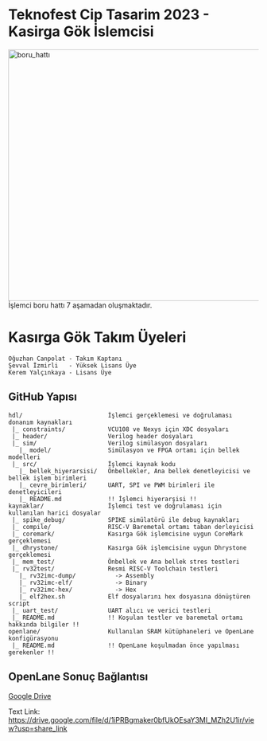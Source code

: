 # Teknofest Cip Tasarim 2023 - Kasirga Gök İslemcisi
<img width="505" alt="boru_hattı" src="https://user-images.githubusercontent.com/51290082/210544777-48d96615-e699-44f7-b176-6b13b69988f2.png">
İşlemci boru hattı 7 aşamadan oluşmaktadır.

# Kasırga Gök Takım Üyeleri
```
Oğuzhan Canpolat - Takım Kaptanı
Şevval İzmirli   - Yüksek Lisans Üye
Kerem Yalçınkaya - Lisans Üye
```

## GitHub Yapısı

```
hdl/                        İşlemci gerçeklemesi ve doğrulaması donanım kaynakları
 |_ constraints/            VCU108 ve Nexys için XDC dosyaları
 |_ header/                 Verilog header dosyaları
 |_ sim/                    Verilog simülasyon dosyaları
   |_ model/                Simülasyon ve FPGA ortamı için bellek modelleri
 |_ src/                    İşlemci kaynak kodu
   |_ bellek_hiyerarsisi/   Önbellekler, Ana bellek denetleyicisi ve bellek işlem birimleri
   |_ cevre_birimleri/      UART, SPI ve PWM birimleri ile denetleyicileri
   |_ README.md             !! İşlemci hiyerarşisi !!
kaynaklar/                  İşlemci test ve doğrulaması için kullanılan harici dosyalar
 |_ spike_debug/            SPIKE simülatörü ile debug kaynakları
 |_ compile/                RISC-V Baremetal ortamı taban derleyicisi
 |_ coremark/               Kasırga Gök işlemcisine uygun CoreMark gerçeklemesi
 |_ dhrystone/              Kasırga Gök işlemcisine uygun Dhrystone gerçeklemesi
 |_ mem_test/               Önbellek ve Ana bellek stres testleri
 |_ rv32test/               Resmi RISC-V Toolchain testleri
   |_ rv32imc-dump/           -> Assembly
   |_ rv32imc-elf/            -> Binary
   |_ rv32imc-hex/            -> Hex
   |_ elf2hex.sh            Elf dosyalarını hex dosyasına dönüştüren script
 |_ uart_test/              UART alıcı ve verici testleri
 |_ README.md               !! Koşulan testler ve baremetal ortamı hakkında bilgiler !!
openlane/                   Kullanılan SRAM kütüphaneleri ve OpenLane konfigürasyonu
 |_ README.md               !! OpenLane koşulmadan önce yapılması gerekenler !!
```

## OpenLane Sonuç Bağlantısı
[Google Drive](https://drive.google.com/file/d/1iPRBgmaker0bfUkOEsaY3MI_MZh2U1ir/view?usp=share_link)

Text Link: https://drive.google.com/file/d/1iPRBgmaker0bfUkOEsaY3MI_MZh2U1ir/view?usp=share_link

